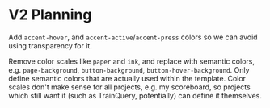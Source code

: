 # V2 Planning

Add `accent-hover`, and `accent-active`/`accent-press` colors so we can avoid using transparency for it.

Remove color scales like `paper` and `ink`, and replace with semantic colors, e.g. `page-background`, `button-background`, `button-hover-background`. Only define semantic colors that are actually used within the template. Color scales don't make sense for all projects, e.g. my scoreboard, so projects which still want it (such as TrainQuery, potentially) can define it themselves.
